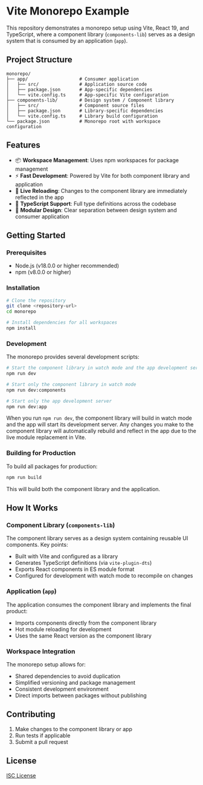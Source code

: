 # Vite Monorepo Example

This repository demonstrates a monorepo setup using Vite, React 19, and TypeScript, where a component library (`components-lib`) serves as a design system that is consumed by an application (`app`).

## Project Structure

```
monorepo/
├── app/                   # Consumer application
│   ├── src/               # Application source code
│   ├── package.json       # App-specific dependencies
│   └── vite.config.ts     # App-specific Vite configuration
├── components-lib/        # Design system / Component library
│   ├── src/               # Component source files
│   ├── package.json       # Library-specific dependencies
│   └── vite.config.ts     # Library build configuration
└── package.json           # Monorepo root with workspace configuration
```

## Features

- 📦 **Workspace Management**: Uses npm workspaces for package management
- ⚡ **Fast Development**: Powered by Vite for both component library and application
- 🔄 **Live Reloading**: Changes to the component library are immediately reflected in the app
- 📐 **TypeScript Support**: Full type definitions across the codebase
- 🧩 **Modular Design**: Clear separation between design system and consumer application

## Getting Started

### Prerequisites

- Node.js (v18.0.0 or higher recommended)
- npm (v8.0.0 or higher)

### Installation

```bash
# Clone the repository
git clone <repository-url>
cd monorepo

# Install dependencies for all workspaces
npm install
```

### Development

The monorepo provides several development scripts:

```bash
# Start the component library in watch mode and the app development server
npm run dev

# Start only the component library in watch mode
npm run dev:components

# Start only the app development server
npm run dev:app
```

When you run `npm run dev`, the component library will build in watch mode and the app will start its development server. Any changes you make to the component library will automatically rebuild and reflect in the app due to the live module replacement in Vite.

### Building for Production

To build all packages for production:

```bash
npm run build
```

This will build both the component library and the application.

## How It Works

### Component Library (`components-lib`)

The component library serves as a design system containing reusable UI components. Key points:

- Built with Vite and configured as a library
- Generates TypeScript definitions (via `vite-plugin-dts`)
- Exports React components in ES module format
- Configured for development with watch mode to recompile on changes

### Application (`app`)

The application consumes the component library and implements the final product:

- Imports components directly from the component library
- Hot module reloading for development
- Uses the same React version as the component library

### Workspace Integration

The monorepo setup allows for:

- Shared dependencies to avoid duplication
- Simplified versioning and package management
- Consistent development environment
- Direct imports between packages without publishing

## Contributing

1. Make changes to the component library or app
2. Run tests if applicable
3. Submit a pull request

## License

[ISC License](LICENSE)
